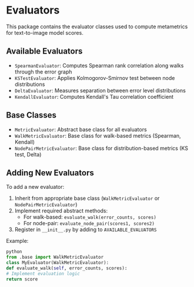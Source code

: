 # Evaluators

This package contains the evaluator classes used to compute metametrics for text-to-image model scores.

## Available Evaluators

- `SpearmanEvaluator`: Computes Spearman rank correlation along walks through the error graph
- `KSTestEvaluator`: Applies Kolmogorov-Smirnov test between node distributions
- `DeltaEvaluator`: Measures separation between error level distributions
- `KendallEvaluator`: Computes Kendall's Tau correlation coefficient

## Base Classes

- `MetricEvaluator`: Abstract base class for all evaluators
- `WalkMetricEvaluator`: Base class for walk-based metrics (Spearman, Kendall)
- `NodePairMetricEvaluator`: Base class for distribution-based metrics (KS test, Delta)

## Adding New Evaluators

To add a new evaluator:

1. Inherit from appropriate base class (`WalkMetricEvaluator` or `NodePairMetricEvaluator`)
2. Implement required abstract methods:
   - For walk-based: `evaluate_walk(error_counts, scores)`
   - For node-pair: `evaluate_node_pair(scores1, scores2)`
3. Register in `__init__.py` by adding to `AVAILABLE_EVALUATORS`

Example:

```python
python
from .base import WalkMetricEvaluator
class MyEvaluator(WalkMetricEvaluator):
def evaluate_walk(self, error_counts, scores):
# Implement evaluation logic
return score
```